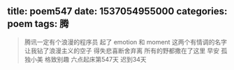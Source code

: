 title: poem547
date: 1537054955000
categories: poem
tags: 腾
---
> 腾讯一定有个浪漫的程序员
起了 emotion 和 moment
这两个有情调的名字
让我钻了浪漫主义的空子
得失悲喜断舍弃离
所有的野都撒在了这里
早安
孤独小美
格致别趣
六点起床第547天 迟到34天